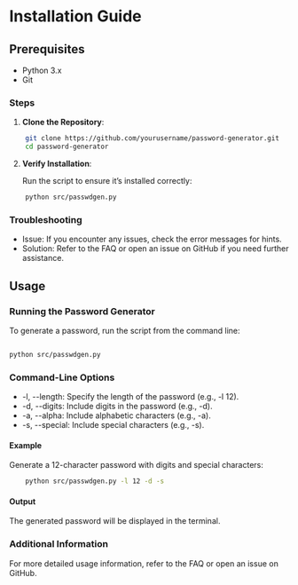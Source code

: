 # Installation Guide

## Prerequisites

- Python 3.x
- Git

### Steps

1. **Clone the Repository**:

```bash
    git clone https://github.com/yourusername/password-generator.git
    cd password-generator
```

2. **Verify Installation**:

   Run the script to ensure it’s installed correctly:

```bash
    python src/passwdgen.py
```

### Troubleshooting

- Issue: If you encounter any issues, check the error messages for hints.
- Solution: Refer to the FAQ or open an issue on GitHub if you need further assistance.

## Usage

### Running the Password Generator

To generate a password, run the script from the command line:

```bash

python src/passwdgen.py
```

### Command-Line Options

- -l, --length: Specify the length of the password (e.g., -l 12).
- -d, --digits: Include digits in the password (e.g., -d).
- -a, --alpha: Include alphabetic characters (e.g., -a).
- -s, --special: Include special characters (e.g., -s).

#### Example

Generate a 12-character password with digits and special characters:

```bash
    python src/passwdgen.py -l 12 -d -s
```

#### Output

The generated password will be displayed in the terminal.

### Additional Information

For more detailed usage information, refer to the FAQ or open an issue on GitHub.
